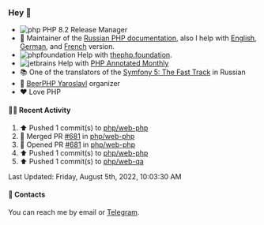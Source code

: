 ### Hey 👋

- ![php](https://user-images.githubusercontent.com/4685504/174548850-037dfd35-3b33-4154-9c50-95efd45ba66a.png) PHP 8.2 Release Manager
- 📖 Maintainer of the [Russian PHP documentation](https://github.com/php/doc-ru), also I help with [English](https://github.com/php/doc-en), [German](https://github.com/php/doc-de), and [French](https://github.com/php/doc-fr) version.
- ![phpfoundation](https://user-images.githubusercontent.com/4685504/174548733-72f62c18-f57e-47a6-8201-cb3d87e06b98.png) Help with [thephp.foundation](https://github.com/ThePHPF/thephp.foundation).
- ![jetbrains](https://user-images.githubusercontent.com/4685504/174548471-693a0e41-4db3-4251-a452-71518bfc5359.png) Help with [PHP Annotated Monthly](https://blog.jetbrains.com/phpstorm/tag/php-annotated-monthly/)
- 📚 One of the translators of
  the [Symfony 5: The Fast Track](https://symfony.com/doc/current/the-fast-track/ru/index.html)
  in Russian
- 🍻 [BeerPHP Yaroslavl](https://github.com/beerphp/yaroslavl) organizer
- ❤️ Love PHP

#### 👨‍💻 Recent Activity

<!--RECENT_ACTIVITY:start-->
1. ⬆️ Pushed 1 commit(s) to [php/web-php](https://github.com/php/web-php)
2. 🎉 Merged PR [#681](https://github.com/php/web-php/pull/681) in [php/web-php](https://github.com/php/web-php)
3. 💪 Opened PR [#681](https://github.com/php/web-php/pull/681) in [php/web-php](https://github.com/php/web-php)
4. ⬆️ Pushed 1 commit(s) to [php/web-php](https://github.com/php/web-php)
5. ⬆️ Pushed 1 commit(s) to [php/web-qa](https://github.com/php/web-qa)
<!--RECENT_ACTIVITY:end-->

<!--RECENT_ACTIVITY:last_update-->
Last Updated: Friday, August 5th, 2022, 10:03:30 AM
<!--RECENT_ACTIVITY:last_update_end-->

#### 💌 Contacts

You can reach me by email or [Telegram](https://t.me/saundefined).
